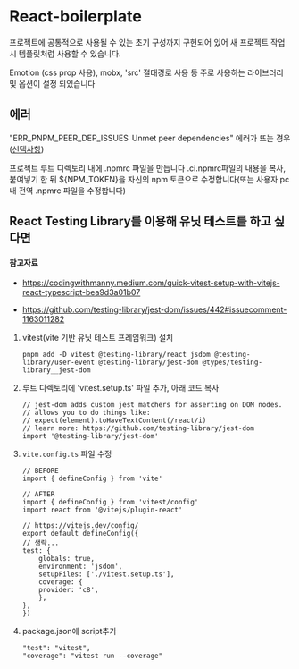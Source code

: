 # React-boilerplate

프로젝트에 공통적으로 사용될 수 있는 초기 구성까지 구현되어 있어 새 프로젝트 작업시 템플릿처럼 사용할 수 있습니다.

Emotion (css prop 사용), mobx, 'src' 절대경로 사용 등 주로 사용하는 라이브러리 및 옵션이 설정 되있습니다

## 에러

"ERR_PNPM_PEER_DEP_ISSUES  Unmet peer dependencies" 에러가 뜨는 경우(<u>선택사항</u>)

프로젝트 루트 디렉토리 내에 .npmrc 파일을 만듭니다
.ci.npmrc파일의 내용을 복사, 붙여넣기 한 뒤 ${NPM_TOKEN}을 자신의 npm 토큰으로 수정합니다(또는 사용자 pc내 전역 .npmrc 파일을 수정합니다)

## React Testing Library를 이용해 유닛 테스트를 하고 싶다면

#### 참고자료

- https://codingwithmanny.medium.com/quick-vitest-setup-with-vitejs-react-typescript-bea9d3a01b07

- https://github.com/testing-library/jest-dom/issues/442#issuecomment-1163011282

1. vitest(vite 기반 유닛 테스트 프레임워크) 설치

   ```
   pnpm add -D vitest @testing-library/react jsdom @testing-library/user-event @testing-library/jest-dom @types/testing-library__jest-dom

   ```

2. 루트 디렉토리에 'vitest.setup.ts' 파일 추가, 아래 코드 복사
   ```
   // jest-dom adds custom jest matchers for asserting on DOM nodes.
   // allows you to do things like:
   // expect(element).toHaveTextContent(/react/i)
   // learn more: https://github.com/testing-library/jest-dom
   import '@testing-library/jest-dom'
   ```
3. `vite.config.ts` 파일 수정

   ```
   // BEFORE
   import { defineConfig } from 'vite'

   // AFTER
   import { defineConfig } from 'vitest/config'
   import react from '@vitejs/plugin-react'

   // https://vitejs.dev/config/
   export default defineConfig({
   // 생략...
   test: {
       globals: true,
       environment: 'jsdom',
       setupFiles: ['./vitest.setup.ts'],
       coverage: {
       provider: 'c8',
       },
   },
   })
   ```

4. package.json에 script추가

   ```
   "test": "vitest",
   "coverage": "vitest run --coverage"

   ```
